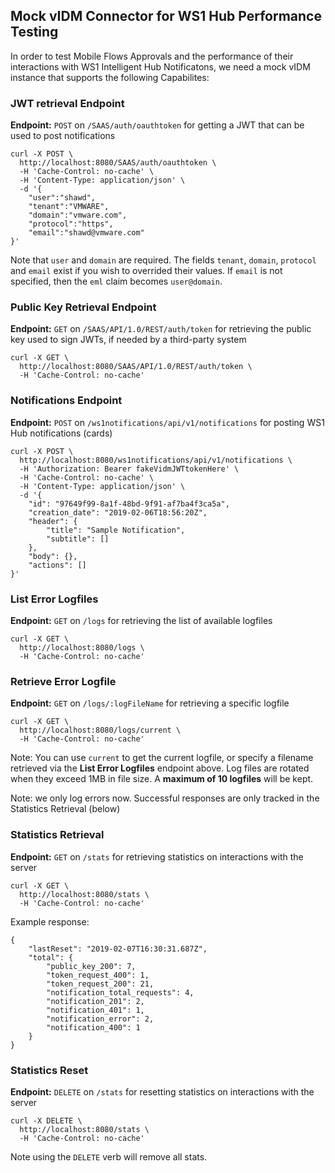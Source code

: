 ## Mock vIDM Connector for WS1 Hub Performance Testing

In order to test Mobile Flows Approvals and the performance of their interactions with WS1 Intelligent Hub Notificatons, we need a mock vIDM instance that supports the following Capabilites:

### JWT retrieval Endpoint
**Endpoint:** `POST` on `/SAAS/auth/oauthtoken` for getting a JWT that can be used to post notifications

```
curl -X POST \
  http://localhost:8080/SAAS/auth/oauthtoken \
  -H 'Cache-Control: no-cache' \
  -H 'Content-Type: application/json' \
  -d '{
	"user":"shawd",
	"tenant":"VMWARE",
	"domain":"vmware.com",
	"protocol":"https",
	"email":"shawd@vmware.com"
}'
```

Note that `user` and `domain` are required.  The fields `tenant`, `domain`, `protocol` and `email` exist if you wish to overrided their values.  If `email` is not specified, then the `eml` claim becomes `user@domain`.

### Public Key Retrieval Endpoint
**Endpoint:** `GET` on `/SAAS/API/1.0/REST/auth/token` for retrieving the public key used to sign JWTs, if needed by a third-party system

```
curl -X GET \
  http://localhost:8080/SAAS/API/1.0/REST/auth/token \
  -H 'Cache-Control: no-cache'
```

### Notifications Endpoint
**Endpoint:** `POST` on `/ws1notifications/api/v1/notifications` for posting WS1 Hub notifications (cards) 

```
curl -X POST \
  http://localhost:8080/ws1notifications/api/v1/notifications \
  -H 'Authorization: Bearer fakeVidmJWTtokenHere' \
  -H 'Cache-Control: no-cache' \
  -H 'Content-Type: application/json' \
  -d '{
    "id": "97649f99-8a1f-48bd-9f91-af7ba4f3ca5a",
    "creation_date": "2019-02-06T18:56:20Z",
    "header": {
        "title": "Sample Notification",
        "subtitle": []
    },
    "body": {},
    "actions": []
}'
```

### List Error Logfiles
**Endpoint:** `GET` on `/logs` for retrieving the list of available logfiles

```
curl -X GET \
  http://localhost:8080/logs \
  -H 'Cache-Control: no-cache'
```

### Retrieve Error Logfile
**Endpoint:** `GET` on `/logs/:logFileName` for retrieving a specific logfile

```
curl -X GET \
  http://localhost:8080/logs/current \
  -H 'Cache-Control: no-cache'
```

Note: You can use `current` to get the current logfile, or specify a filename retrieved via the **List Error Logfiles** endpoint above.  Log files are rotated when they exceed 1MB in file size.  A **maximum of 10 logfiles** will be kept.

Note: we only log errors now.  Successful responses are only tracked in the Statistics Retrieval (below)


### Statistics Retrieval
**Endpoint:** `GET` on `/stats` for retrieving statistics on interactions with the server

```
curl -X GET \
  http://localhost:8080/stats \
  -H 'Cache-Control: no-cache'
```

Example response:

```
{
    "lastReset": "2019-02-07T16:30:31.687Z",
    "total": {
        "public_key_200": 7,
        "token_request_400": 1,
        "token_request_200": 21,
        "notification_total_requests": 4,
        "notification_201": 2,
        "notification_401": 1,
        "notification_error": 2,
        "notification_400": 1
    }
}
```

### Statistics Reset
**Endpoint:** `DELETE` on `/stats` for resetting statistics on interactions with the server

```
curl -X DELETE \
  http://localhost:8080/stats \
  -H 'Cache-Control: no-cache'
```

Note using the `DELETE` verb will remove all stats.